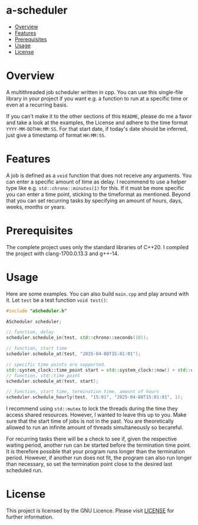 # a-scheduler

- [Overview](#Overview)
- [Features](#Features)
- [Prerequisites](#Prerequisites)
- [Usage](#Usage)
- [License](#License)

# Overview

A multithreaded job scheduler written in cpp. You can use this single-file library in your project if you want e.g. a function to run at a specific time or even at a recurring basis.

 If you can't make it to the other sections of this `README`, please do me a favor and take a look at the examples, the License and adhere to the time format `YYYY-MM-DDTHH:MM:SS`. For that start date, if today's date should be inferred, just give a timestamp of format `HH:MM:SS`.

# Features

A job is defined as a `void` function that does not receive any arguments. You can enter a specific amount of time as delay. I recommend to use a helper type like e.g. `std::chrono::minutes(1)` for this. If it must be more specific you can enter a time point, sticking to the timeformat as mentioned. Beyond that you can set recurring tasks by specifying an amount of hours, days, weeks, months or years.

# Prerequisites

The complete project uses only the standard libraries of C++20. I compiled the project with clang-1700.0.13.3 and g++-14. 

# Usage

Here are some examples. You can also build `main.cpp` and play around with it. Let `test` be a test function `void test()`:

```cpp
#include "aScheduler.h"

AScheduler scheduler;

// function, delay
scheduler.schedule_in(test, std::chrono::seconds(10));

// function, start time
scheduler.schedule_at(test, "2025-04-08T15:01:01");

// specific time points are supported.
std::system_clock::time_point start = std::system_clock::now() + std::chrono::seconds(42);
// function, std::time_point
scheduler.schedule_at(test, start);

// function, start time, termination time, amount of hours
scheduler.schedule_hourly(test, "15:01", "2025-04-08T15:01:01", 1);
```

I recommend using `std::mutex` to lock the threads during the time they access shared resources. However, I wanted to leave this up to you. Make sure that the start time of jobs is not in the past. You are theoretically allowed to run an infinite amount of threads simultaneously so becareful. 

For recurring tasks there will be a check to see if, given the respective waiting period, another run can be started before the termination time point. It is therefore possible that your program runs longer than the termination period. However, if another run does not fit, the program can also run longer than necessary, so set the termination point close to the desired last scheduled run.

# License 

This project is licensed by the GNU Licence. Please visit [LICENSE](docs/LICENSE.md) for further information.
